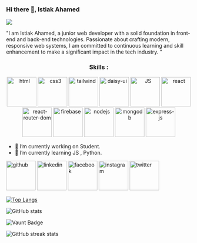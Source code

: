 ### Hi there 👋, Istiak Ahamed
![](https://i.ibb.co.com/9ZG5pnK/Purple-Abstract-Graphic-Design-Linked-In-Article-Cover-Image.png)

"I am Istiak Ahamed, a junior web developer with a solid foundation in front-end and back-end technologies. Passionate about crafting modern, responsive web systems, I am committed to continuous learning and skill enhancement to make a significant impact in the tech industry. "

#### <h3 align="center">Skills :</h3> 

<p align="center"> <img src="https://i.ibb.co.com/0h3f64T/html.png" alt="html" width="80" height="80"/> <img src="https://i.ibb.co.com/NSGQQ8G/css.png" alt="css3" width="80" height="80"/> <img src="https://i.ibb.co.com/MSmsBnJ/tailwind-css.png" alt="tailwind" width="80" height="80"/> <img src="https://i.ibb.co.com/G0QdsKm/daisy-ui.png" alt="daisy-ui" width="80" height="80"/> <img src="https://i.ibb.co.com/YZYHgfW/java-script.png" alt="JS" width="80" height="80"/> <img src="https://i.ibb.co.com/LngHzGG/react.png" alt="react" width="80" height="80"/> <img src="https://i.ibb.co.com/HzmVMM0/react-router-dom.png" alt="react-router-dom" width="80" height="80"/> <img src="https://i.ibb.co.com/7XDxD8w/firebase.png" alt="firebase" width="80" height="80"/> <img src="https://i.ibb.co.com/hWt5XR8/node-js.png" alt="nodejs" width="80" height="80"/> <img src="https://i.ibb.co.com/wJQqrgG/mongodb.png" alt="mongodb" width="80" height="80"/> <img src="https://i.ibb.co.com/KD8Yn8V/express-js.png" alt="express-js" width="80" height="80"/> </p>

- 🔭 I’m currently working on Student. 
- 🌱 I’m currently learning JS , Python. 


[<img src='https://i.ibb.co.com/wSvXSQB/3291667.png' alt='github' height='80'>](https://github.com/istiak19)  [<img src='https://i.ibb.co.com/0cN2vvd/linkedin.png' alt='linkedin' height='80'>](https://www.linkedin.com/in/https://www.linkedin.com/in/istiak-ahamed-0619at//)  [<img src='https://i.ibb.co.com/C18fKLW/facebook.png' alt='facebook' height='80'>](https://www.facebook.com/https://www.facebook.com/istiak.ahamed.19/)  [<img src='https://i.ibb.co.com/GRNdfhY/2111463.png' alt='instagram' height='80'>](https://www.instagram.com/https://www.instagram.com/istiak_anik19//)  [<img src='https://i.ibb.co.com/pQ3rH3X/5968830.png' alt='twitter' height='80'>](https://twitter.com/https://x.com/ISTIAKA13842838)  

[![Top Langs](https://github-readme-stats.vercel.app/api/top-langs/?username=istiak19)](https://github.com/anuraghazra/github-readme-stats)

![GitHub stats](https://github-readme-stats.vercel.app/api?username=istiak19&show_icons=true&count_private=true)  

![Vaunt Badge](https://api.vaunt.dev/v1/github/entities/istiak19/contributions?format=svg&private=true)  

![GitHub streak stats](https://streak-stats.demolab.com/?user=istiak19)  
